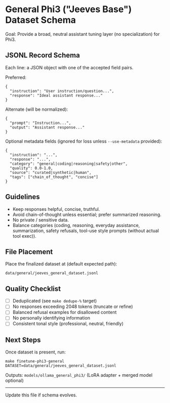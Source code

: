 # General Phi3 ("Jeeves Base") Dataset Schema

Goal: Provide a broad, neutral assistant tuning layer (no specialization) for Phi3.

## JSONL Record Schema
Each line: a JSON object with one of the accepted field pairs.

Preferred:
```jsonc
{
  "instruction": "User instruction/question...",
  "response": "Ideal assistant response..."
}
```

Alternate (will be normalized):
```jsonc
{
  "prompt": "Instruction...",
  "output": "Assistant response..."
}
```

Optional metadata fields (ignored for loss unless `--use-metadata` provided):
```jsonc
{
  "instruction": "...",
  "response": "...",
  "category": "general|coding|reasoning|safety|other",
  "quality": 0.0-1.0,
  "source": "curated|synthetic|human",
  "tags": ["chain_of_thought", "concise"]
}
```

## Guidelines
- Keep responses helpful, concise, truthful.
- Avoid chain-of-thought unless essential; prefer summarized reasoning.
- No private / sensitive data.
- Balance categories (coding, reasoning, everyday assistance, summarization, safety refusals, tool-use style prompts (without actual tool exec)).

## File Placement
Place the finalized dataset at (default expected path):
```
data/general/jeeves_general_dataset.jsonl
```

## Quality Checklist
- [ ] Deduplicated (see `make dedupe-%` target)
- [ ] No responses exceeding 2048 tokens (truncate or refine)
- [ ] Balanced refusal examples for disallowed content
- [ ] No personally identifying information
- [ ] Consistent tonal style (professional, neutral, friendly)

## Next Steps
Once dataset is present, run:
```
make finetune-phi3-general DATASET=data/general/jeeves_general_dataset.jsonl
```
Outputs: `models/ollama_general_phi3/` (LoRA adapter + merged model optional)

---
Update this file if schema evolves.
